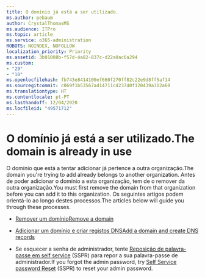 ```yaml
---
title: O domínio já está a ser utilizado.
ms.author: pebaum
author: CrystalThomasMS
ms.audience: ITPro
ms.topic: article
ms.service: o365-administration
ROBOTS: NOINDEX, NOFOLLOW
localization_priority: Priority
ms.assetid: 3b01008b-f57d-4a82-837c-d22a0ac6a294
ms.custom:
- "29"
- "10"
ms.openlocfilehash: fb743e8414100ef660f270ff82c22e9d8ff5af14
ms.sourcegitcommit: c069f1b53567ad14711c423740f120439a312a60
ms.translationtype: HT
ms.contentlocale: pt-PT
ms.lasthandoff: 12/04/2020
ms.locfileid: "49571712"
---
```

# <a name="the-domain-is-already-in-use"></a><span data-ttu-id="0e9d1-102">O domínio já está a ser utilizado.</span><span class="sxs-lookup"><span data-stu-id="0e9d1-102">The domain is already in use</span></span>

<span data-ttu-id="0e9d1-103">O domínio que está a tentar adicionar já pertence a outra organização.</span><span class="sxs-lookup"><span data-stu-id="0e9d1-103">The domain you're trying to add already belongs to another organization.</span></span> <span data-ttu-id="0e9d1-104">Antes de poder adicionar o domínio a esta organização, tem de o remover da outra organização.</span><span class="sxs-lookup"><span data-stu-id="0e9d1-104">You must first remove the domain from that organization before you can add it to this organization.</span></span> <span data-ttu-id="0e9d1-105">Os seguintes artigos podem orientá-lo ao longo destes processos.</span><span class="sxs-lookup"><span data-stu-id="0e9d1-105">The articles below will guide you through these processes.</span></span>
  
- [<span data-ttu-id="0e9d1-106">Remover um domínio</span><span class="sxs-lookup"><span data-stu-id="0e9d1-106">Remove a domain</span></span>](https://docs.microsoft.com/microsoft-365/admin/get-help-with-domains/remove-a-domain)

- [<span data-ttu-id="0e9d1-107">Adicionar um domínio e criar registos DNS</span><span class="sxs-lookup"><span data-stu-id="0e9d1-107">Add a domain and create DNS records</span></span>](https://docs.microsoft.com/microsoft-365/admin/get-help-with-domains/create-dns-records-at-any-dns-hosting-provider)

- <span data-ttu-id="0e9d1-108">Se esquecer a senha de administrador, tente [Reposição de palavra-passe em self service](https://passwordreset.microsoftonline.com/) (SSPR) para repor a sua palavra-passe de administrador.</span><span class="sxs-lookup"><span data-stu-id="0e9d1-108">If you forgot the admin password, try [Self Service password Reset](https://passwordreset.microsoftonline.com/) (SSPR) to reset your admin password.</span></span>
